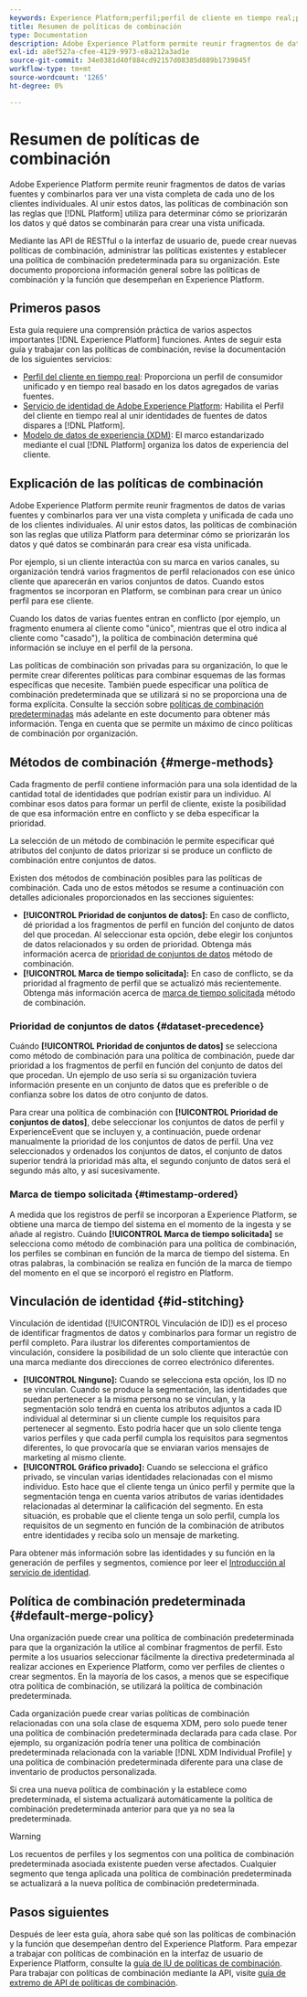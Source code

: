 ```yaml
---
keywords: Experience Platform;perfil;perfil de cliente en tiempo real;políticas de combinación;IU;interfaz de usuario;marca de tiempo ordenada;prioridad de conjuntos de datos
title: Resumen de políticas de combinación
type: Documentation
description: Adobe Experience Platform permite reunir fragmentos de datos de varias fuentes y combinarlos para ver una vista completa de cada cliente. Al unir estos datos, las políticas de combinación son las reglas que utiliza Platform para determinar cómo se priorizarán los datos y qué datos se combinarán para crear la vista unificada.
exl-id: a8ef527a-cfee-4129-9973-e8a212a3ad1e
source-git-commit: 34e0381d40f884cd92157d08385d889b1739845f
workflow-type: tm+mt
source-wordcount: '1265'
ht-degree: 0%

---
```


# Resumen de políticas de combinación

Adobe Experience Platform permite reunir fragmentos de datos de varias fuentes y combinarlos para ver una vista completa de cada uno de los clientes individuales. Al unir estos datos, las políticas de combinación son las reglas que [!DNL Platform] utiliza para determinar cómo se priorizarán los datos y qué datos se combinarán para crear una vista unificada.

Mediante las API de RESTful o la interfaz de usuario de, puede crear nuevas políticas de combinación, administrar las políticas existentes y establecer una política de combinación predeterminada para su organización. Este documento proporciona información general sobre las políticas de combinación y la función que desempeñan en Experience Platform.

## Primeros pasos

Esta guía requiere una comprensión práctica de varios aspectos importantes [!DNL Experience Platform] funciones. Antes de seguir esta guía y trabajar con las políticas de combinación, revise la documentación de los siguientes servicios:

* [Perfil del cliente en tiempo real](../home.md): Proporciona un perfil de consumidor unificado y en tiempo real basado en los datos agregados de varias fuentes.
* [Servicio de identidad de Adobe Experience Platform](../../identity-service/home.md): Habilita el Perfil del cliente en tiempo real al unir identidades de fuentes de datos dispares a [!DNL Platform].
* [Modelo de datos de experiencia (XDM)](../../xdm/home.md): El marco estandarizado mediante el cual [!DNL Platform] organiza los datos de experiencia del cliente.

## Explicación de las políticas de combinación

Adobe Experience Platform permite reunir fragmentos de datos de varias fuentes y combinarlos para ver una vista completa y unificada de cada uno de los clientes individuales. Al unir estos datos, las políticas de combinación son las reglas que utiliza Platform para determinar cómo se priorizarán los datos y qué datos se combinarán para crear esa vista unificada.

Por ejemplo, si un cliente interactúa con su marca en varios canales, su organización tendrá varios fragmentos de perfil relacionados con ese único cliente que aparecerán en varios conjuntos de datos. Cuando estos fragmentos se incorporan en Platform, se combinan para crear un único perfil para ese cliente.

Cuando los datos de varias fuentes entran en conflicto (por ejemplo, un fragmento enumera al cliente como &quot;único&quot;, mientras que el otro indica al cliente como &quot;casado&quot;), la política de combinación determina qué información se incluye en el perfil de la persona.

Las políticas de combinación son privadas para su organización, lo que le permite crear diferentes políticas para combinar esquemas de las formas específicas que necesite. También puede especificar una política de combinación predeterminada que se utilizará si no se proporciona una de forma explícita. Consulte la sección sobre [políticas de combinación predeterminadas](#default-merge-policy) más adelante en este documento para obtener más información. Tenga en cuenta que se permite un máximo de cinco políticas de combinación por organización.

## Métodos de combinación {#merge-methods}

Cada fragmento de perfil contiene información para una sola identidad de la cantidad total de identidades que podrían existir para un individuo. Al combinar esos datos para formar un perfil de cliente, existe la posibilidad de que esa información entre en conflicto y se deba especificar la prioridad.

La selección de un método de combinación le permite especificar qué atributos del conjunto de datos priorizar si se produce un conflicto de combinación entre conjuntos de datos.

Existen dos métodos de combinación posibles para las políticas de combinación. Cada uno de estos métodos se resume a continuación con detalles adicionales proporcionados en las secciones siguientes:

* **[!UICONTROL Prioridad de conjuntos de datos]:** En caso de conflicto, dé prioridad a los fragmentos de perfil en función del conjunto de datos del que procedan. Al seleccionar esta opción, debe elegir los conjuntos de datos relacionados y su orden de prioridad. Obtenga más información acerca de [prioridad de conjuntos de datos](#dataset-precedence) método de combinación.
* **[!UICONTROL Marca de tiempo solicitada]:** En caso de conflicto, se da prioridad al fragmento de perfil que se actualizó más recientemente. Obtenga más información acerca de [marca de tiempo solicitada](#timestamp-ordered) método de combinación.

### Prioridad de conjuntos de datos {#dataset-precedence}

Cuándo **[!UICONTROL Prioridad de conjuntos de datos]** se selecciona como método de combinación para una política de combinación, puede dar prioridad a los fragmentos de perfil en función del conjunto de datos del que procedan. Un ejemplo de uso sería si su organización tuviera información presente en un conjunto de datos que es preferible o de confianza sobre los datos de otro conjunto de datos.

Para crear una política de combinación con **[!UICONTROL Prioridad de conjuntos de datos]**, debe seleccionar los conjuntos de datos de perfil y ExperienceEvent que se incluyen y, a continuación, puede ordenar manualmente la prioridad de los conjuntos de datos de perfil. Una vez seleccionados y ordenados los conjuntos de datos, el conjunto de datos superior tendrá la prioridad más alta, el segundo conjunto de datos será el segundo más alto, y así sucesivamente.

### Marca de tiempo solicitada {#timestamp-ordered}

A medida que los registros de perfil se incorporan a Experience Platform, se obtiene una marca de tiempo del sistema en el momento de la ingesta y se añade al registro. Cuándo **[!UICONTROL Marca de tiempo solicitada]** se selecciona como método de combinación para una política de combinación, los perfiles se combinan en función de la marca de tiempo del sistema. En otras palabras, la combinación se realiza en función de la marca de tiempo del momento en el que se incorporó el registro en Platform.

## Vinculación de identidad {#id-stitching}

Vinculación de identidad ([!UICONTROL Vinculación de ID]) es el proceso de identificar fragmentos de datos y combinarlos para formar un registro de perfil completo. Para ilustrar los diferentes comportamientos de vinculación, considere la posibilidad de un solo cliente que interactúe con una marca mediante dos direcciones de correo electrónico diferentes.

* **[!UICONTROL Ninguno]:** Cuando se selecciona esta opción, los ID no se vinculan. Cuando se produce la segmentación, las identidades que puedan pertenecer a la misma persona no se vinculan, y la segmentación solo tendrá en cuenta los atributos adjuntos a cada ID individual al determinar si un cliente cumple los requisitos para pertenecer al segmento. Esto podría hacer que un solo cliente tenga varios perfiles y que cada perfil cumpla los requisitos para segmentos diferentes, lo que provocaría que se enviaran varios mensajes de marketing al mismo cliente.
* **[!UICONTROL Gráfico privado]:** Cuando se selecciona el gráfico privado, se vinculan varias identidades relacionadas con el mismo individuo. Esto hace que el cliente tenga un único perfil y permite que la segmentación tenga en cuenta varios atributos de varias identidades relacionadas al determinar la calificación del segmento. En esta situación, es probable que el cliente tenga un solo perfil, cumpla los requisitos de un segmento en función de la combinación de atributos entre identidades y reciba solo un mensaje de marketing.

Para obtener más información sobre las identidades y su función en la generación de perfiles y segmentos, comience por leer el [Introducción al servicio de identidad](../../identity-service/home.md).

## Política de combinación predeterminada {#default-merge-policy}

Una organización puede crear una política de combinación predeterminada para que la organización la utilice al combinar fragmentos de perfil. Esto permite a los usuarios seleccionar fácilmente la directiva predeterminada al realizar acciones en Experience Platform, como ver perfiles de clientes o crear segmentos. En la mayoría de los casos, a menos que se especifique otra política de combinación, se utilizará la política de combinación predeterminada.

Cada organización puede crear varias políticas de combinación relacionadas con una sola clase de esquema XDM, pero solo puede tener una política de combinación predeterminada declarada para cada clase. Por ejemplo, su organización podría tener una política de combinación predeterminada relacionada con la variable [!DNL XDM Individual Profile] y una política de combinación predeterminada diferente para una clase de inventario de productos personalizada.

Si crea una nueva política de combinación y la establece como predeterminada, el sistema actualizará automáticamente la política de combinación predeterminada anterior para que ya no sea la predeterminada.

>[!WARNING]
>
>Los recuentos de perfiles y los segmentos con una política de combinación predeterminada asociada existente pueden verse afectados. Cualquier segmento que tenga aplicada una política de combinación predeterminada se actualizará a la nueva política de combinación predeterminada.

## Pasos siguientes

Después de leer esta guía, ahora sabe qué son las políticas de combinación y la función que desempeñan dentro del Experience Platform. Para empezar a trabajar con políticas de combinación en la interfaz de usuario de Experience Platform, consulte la [guía de IU de políticas de combinación](ui-guide.md). Para trabajar con políticas de combinación mediante la API, visite [guía de extremo de API de políticas de combinación](../api/merge-policies.md).
